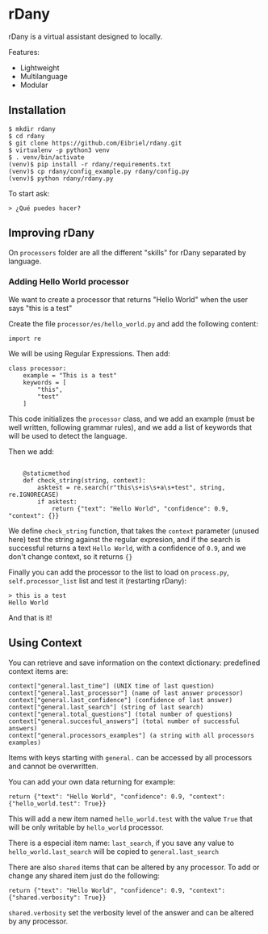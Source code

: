 # rDany
rDany is a virtual assistant designed to locally.

Features:
- Lightweight
- Multilanguage
- Modular

## Installation

```
$ mkdir rdany
$ cd rdany
$ git clone https://github.com/Eibriel/rdany.git
$ virtualenv -p python3 venv
$ . venv/bin/activate
(venv)$ pip install -r rdany/requirements.txt
(venv)$ cp rdany/config_example.py rdany/config.py
(venv)$ python rdany/rdany.py
```

To start ask:
```
> ¿Qué puedes hacer?
```
## Improving rDany

On `processors` folder are all the different "skills" for rDany
separated by language.

### Adding Hello World processor
We want to create a processor that returns "Hello World" when the user
says "this is a test"

Create the file `processor/es/hello_world.py` and add the following content:

```
import re
```

We will be using Regular Expressions.
Then add:

```
class processor:
    example = "This is a test"
    keywords = [
        "this",
        "test"
    ]
```

This code initializes the `processor` class, and we add an example
(must be well written, following grammar rules), and we add a list
of keywords that will be used to detect the language.

Then we add:

```

    @staticmethod
    def check_string(string, context):
        asktest = re.search(r"this\s+is\s+a\s+test", string, re.IGNORECASE)
        if asktest:
            return {"text": "Hello World", "confidence": 0.9, "context": {}}
```

We define `check_string` function, that takes the `context` parameter (unused here)
test the string against the regular expresion, and if the search is
successful returns a text `Hello World`, with a confidence of `0.9`, and we
don't change context, so it returns `{}`

Finally you can add the processor to the list to load on `process.py`, `self.processor_list` list
and test it (restarting rDany):

```
> this is a test
Hello World

```

And that is it!

## Using Context
You can retrieve and save information on the context dictionary:
predefined context items are:
```
context["general.last_time"] (UNIX time of last question)
context["general.last_processor"] (name of last answer processor)
context["general.last_confidence"] (confidence of last answer)
context["general.last_search"] (string of last search)
context["general.total_questions"] (total number of questions)
context["general.succesful_answers"] (total number of successful answers)
context["general.processors_examples"] (a string with all processors examples)
```

Items with keys starting with `general.` can be accessed by all processors and
cannot be overwritten.

You can add your own data returning for example:
```
return {"text": "Hello World", "confidence": 0.9, "context": {"hello_world.test": True}}
```
This will add a new item named `hello_world.test` with the value `True` that
will be only writable by `hello_world` processor.

There is a especial item name: `last_search`, if you save any value to
`hello_world.last_search` will be copied to `general.last_search`

There are also `shared` items that can be altered by any processor.
To add or change any shared item just do the following:
```
return {"text": "Hello World", "confidence": 0.9, "context": {"shared.verbosity": True}}
```

`shared.verbosity` set the verbosity level of the answer and can be altered by
any processor.
